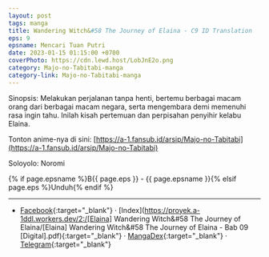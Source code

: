 ```yaml
---
layout: post
tags: manga
title: Wandering Witch&#58 The Journey of Elaina - C9 ID Translation
eps: 9
epsname: Mencari Tuan Putri
date: 2023-01-15 01:15:00 +0700
coverPhoto: https://cdn.lewd.host/LobJnE2o.png
category: Majo-no-Tabitabi-manga
category-link: Majo-no-Tabitabi-manga
---
```


Sinopsis: Melakukan perjalanan tanpa henti, bertemu berbagai macam orang dari berbagai macam negara, serta mengembara demi memenuhi rasa ingin tahu. Inilah kisah pertemuan dan perpisahan penyihir kelabu Elaina.

Tonton anime-nya di sini: [https://a-1.fansub.id/arsip/Majo-no-Tabitabi](https://a-1.fansub.id/arsip/Majo-no-Tabitabi)

Soloyolo: Noromi

{% if page.epsname %}B{{ page.eps }} - {{ page.epsname }}{% elsif page.eps %}Unduh{% endif %}

---
- [Facebook](https://www.facebook.com/a1fansub/posts/pfbid0QXLTxYFv5SzJHrgY1rCsxahanFfNmBBsdnPUg9dAgFFwSSpxCrY2XrTMZeEcGbAJl){:target="_blank"} &middot; [Index](https://proyek.a-1ddl.workers.dev/2:/[Elaina] Wandering Witch&#58 The Journey of Elaina/[Elaina] Wandering Witch&#58 The Journey of Elaina - Bab 09 [Digital].pdf){:target="_blank"} &middot; [MangaDex](https://mangadex.org/chapter/a2043caa-b014-4d27-b448-bf198effea0e){:target="_blank"} &middot; [Telegram](https://t.me/a1fansubweeklies/227){:target="_blank"}